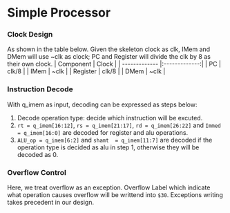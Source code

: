 # Simple Processor

### Clock Design
As shown in the table below. Given the skeleton clock as clk, IMem and DMem will use ~clk as clock; PC and Register will divide the clk by 8 as their own clock.
| Component | Clock   |
| -------------  |:-------------:|
| PC           | clk/8 |
| IMem         | ~clk       |
| Register            | clk/8     |
| DMem            | ~clk  |

### Instruction Decode
With q_imem as input, decoding can be expressed as steps below:

1. Decode operation type: decide which instruction will be excuted.
2. `rt = q_imem[16:12]`, `rs = q_imem[21:17]`, `rd = q_imem[26:22]` and `Immed = q_imem[16:0]` are decoded for register and alu operations. 
3. `ALU_op = q_imem[6:2]` and `shamt  = q_imem[11:7]` are decoded if the operation type is decided as alu in step 1, otherwise they will be decoded as 0.

### Overflow Control
Here, we treat overflow as an exception. Overflow Label which indicate what operation causes overflow will be writtend into `$30`. Exceptions writing takes precedent in our design.



